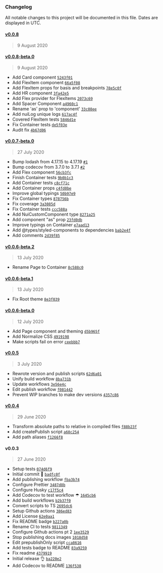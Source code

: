 ### Changelog

All notable changes to this project will be documented in this file. Dates are displayed in UTC.

#### [v0.0.8](https://github.com/maxijonson/nuclui/compare/v0.0.8-beta.0...v0.0.8)

> 9 August 2020

#### [v0.0.8-beta.0](https://github.com/maxijonson/nuclui/compare/v0.0.7-beta.0...v0.0.8-beta.0)

> 9 August 2020

- Add Card component [`5243f01`](https://github.com/maxijonson/nuclui/commit/5243f01d06c4990e5a496161381840f5967aadde)
- Add FlexItem component [`66a5f08`](https://github.com/maxijonson/nuclui/commit/66a5f08cd2809164a14d72a8b6aaf41731a4c3a1)
- Add FlexItem props for basis and breakpoints [`78e5c0f`](https://github.com/maxijonson/nuclui/commit/78e5c0f9ea41d7b61ae8dbf3eefe63e1a91b4833)
- Add HR component [`3fa42e5`](https://github.com/maxijonson/nuclui/commit/3fa42e54c66804b138478a53c15039765fdae600)
- Add Flex provider for FlexItems [`2073c69`](https://github.com/maxijonson/nuclui/commit/2073c69ad5b2a0b217a4af0226c245c17963ea55)
- Add Spacer Component [`a4960c1`](https://github.com/maxijonson/nuclui/commit/a4960c12408920093e16e92c8fb06311992feb3a)
- Rename 'as' prop to 'component' [`33c08ee`](https://github.com/maxijonson/nuclui/commit/33c08ee946c8193057e67ccb8992bb4d6d27e72d)
- Add nuiLog unique logs [`617ac4f`](https://github.com/maxijonson/nuclui/commit/617ac4f3807ff6ba8d0156fc74b5960c195705a9)
- Covered FlexItem tests [`5846d1e`](https://github.com/maxijonson/nuclui/commit/5846d1ea39f56605ddeb638dd460164c0672a0d2)
- Fix Container tests [`de5f03e`](https://github.com/maxijonson/nuclui/commit/de5f03e7a009f11bd74ef71c70579db1530818e0)
- Audit fix [`4b67d06`](https://github.com/maxijonson/nuclui/commit/4b67d06124842ce62c5e2b766580d4cc5e96682e)

#### [v0.0.7-beta.0](https://github.com/maxijonson/nuclui/compare/v0.0.6-beta.2...v0.0.7-beta.0)

> 27 July 2020

- Bump lodash from 4.17.15 to 4.17.19 [`#1`](https://github.com/maxijonson/nuclui/pull/1)
- Bump codecov from 3.7.0 to 3.7.1 [`#2`](https://github.com/maxijonson/nuclui/pull/2)
- Add Flex component [`56cb3fc`](https://github.com/maxijonson/nuclui/commit/56cb3fc30c165c173994e026458546d247969a38)
- Finish Container tests [`9b0b1c3`](https://github.com/maxijonson/nuclui/commit/9b0b1c33dc44ea70fb5cdadf1d2c27987a9f91c0)
- Add Container tests [`c8cf71c`](https://github.com/maxijonson/nuclui/commit/c8cf71ce824ec46d90ee0c89f7bff2a9835c861b)
- Add Container props [`c4fd0be`](https://github.com/maxijonson/nuclui/commit/c4fd0be895c45c2ec69711c8985959b94378b977)
- Improve global typings [`50b97e9`](https://github.com/maxijonson/nuclui/commit/50b97e9752febd2c032bc2e55b012de06b1dc9e7)
- Fix Container types [`878756b`](https://github.com/maxijonson/nuclui/commit/878756b7eda044710be0ae29820928200affce1a)
- Fix coverage [`3a3085d`](https://github.com/maxijonson/nuclui/commit/3a3085d3fbbe63a39dfd527879de45620411dffb)
- Fix Container tests [`ccc588a`](https://github.com/maxijonson/nuclui/commit/ccc588a93f5e6e9101b11ca47a01bd2df9930275)
- Add NuiCustomComponent type [`8271a25`](https://github.com/maxijonson/nuclui/commit/8271a25f937c74cb1fe271ad3bf74eaa2d88b854)
- Add component "as" prop [`23fd0db`](https://github.com/maxijonson/nuclui/commit/23fd0dbc2649466e82c52c473e69aee54e819875)
- Improve typings on Container [`e7aad13`](https://github.com/maxijonson/nuclui/commit/e7aad13cd160a801c3fe82fa23a421176b9baa10)
- Add @types/styled-components to dependencies [`bab2e4f`](https://github.com/maxijonson/nuclui/commit/bab2e4f45333f78b6e58df9309e9c44ea8bf9c43)
- Add comments [`2d39f85`](https://github.com/maxijonson/nuclui/commit/2d39f85c833d833da0850025e2427251f5590276)

#### [v0.0.6-beta.2](https://github.com/maxijonson/nuclui/compare/v0.0.6-beta.1...v0.0.6-beta.2)

> 13 July 2020

- Rename Page to Container [`8c588c0`](https://github.com/maxijonson/nuclui/commit/8c588c0afef3cf13b09772d0b4616ea4edcf55a3)

#### [v0.0.6-beta.1](https://github.com/maxijonson/nuclui/compare/v0.0.6-beta.0...v0.0.6-beta.1)

> 13 July 2020

- Fix Root theme [`8e3f039`](https://github.com/maxijonson/nuclui/commit/8e3f039c8c27b532d073783f1f58e976b3fcd664)

#### [v0.0.6-beta.0](https://github.com/maxijonson/nuclui/compare/v0.0.5...v0.0.6-beta.0)

> 12 July 2020

- Add Page component and theming [`d5b965f`](https://github.com/maxijonson/nuclui/commit/d5b965fb8f6c18e8abd842884dde6a4e0f58005c)
- Add Normalize CSS [`4919198`](https://github.com/maxijonson/nuclui/commit/4919198b490b67ad833313d1e2906a1757a34999)
- Make scripts fail on error [`ceebbb7`](https://github.com/maxijonson/nuclui/commit/ceebbb789e3e52f29e5edea22dbb03c6e4aaa643)

#### [v0.0.5](https://github.com/maxijonson/nuclui/compare/v0.0.4...v0.0.5)

> 3 July 2020

- Rewrote version and publish scripts [`62d6a01`](https://github.com/maxijonson/nuclui/commit/62d6a01f76047cd9dc4257c7363d44bb6312e0d2)
- Unify build workflow [`8ba731b`](https://github.com/maxijonson/nuclui/commit/8ba731b0f3dfcce409642852b9122d7603eb795d)
- Update workflows [`3e56e4c`](https://github.com/maxijonson/nuclui/commit/3e56e4c614f7ba1f1c3ef4bbcb3eb50b86bc76a3)
- Edit publish workflow [`f081442`](https://github.com/maxijonson/nuclui/commit/f08144235ccbbe4f39ee00423954032340b9b3fb)
- Prevent WIP branches to make dev versions [`4357c86`](https://github.com/maxijonson/nuclui/commit/4357c86fce9c64dad4c26b22dbe8f5d18a76fd3e)

#### [v0.0.4](https://github.com/maxijonson/nuclui/compare/v0.0.3...v0.0.4)

> 29 June 2020

- Transform absolute paths to relative in compiled files [`f88b23f`](https://github.com/maxijonson/nuclui/commit/f88b23f3507ef9e1b650dc32076a148ca86b566f)
- Add createPublish script [`a60c254`](https://github.com/maxijonson/nuclui/commit/a60c254ac4f5ec5f09182790c7945426fbfdfb1f)
- Add path aliases [`f1266f8`](https://github.com/maxijonson/nuclui/commit/f1266f85cd34a20122b0c57bebab7b49c5465532)

#### v0.0.3

> 27 June 2020

- Setup tests [`074d6f9`](https://github.com/maxijonson/nuclui/commit/074d6f982adf338c2a02cc9ab1bf15f6447b46d3)
- Initial commit 🙌 [`badfc0f`](https://github.com/maxijonson/nuclui/commit/badfc0f989567a73e8b7a63875ade8122d9d0e92)
- Add publishing workflow [`fba3b74`](https://github.com/maxijonson/nuclui/commit/fba3b749eb2ea2662e8dfca447dce5d649d8478d)
- Configure Prettier [`3487d8b`](https://github.com/maxijonson/nuclui/commit/3487d8baec65e884581240616512164fdcf4b0e5)
- Configure Husky [`c17f5c4`](https://github.com/maxijonson/nuclui/commit/c17f5c4605c716471e51285c62e3fccf0ea3ecbc)
- Add Codecov to test workflow ☂ [`1645cb6`](https://github.com/maxijonson/nuclui/commit/1645cb6eb0da21a9b008ece87425d33579a5a09e)
- Add build workflows [`b2b37f0`](https://github.com/maxijonson/nuclui/commit/b2b37f0b540a28b0404dd974a8c438c03faeac68)
- Convert scripts to TS [`2695dc6`](https://github.com/maxijonson/nuclui/commit/2695dc66ec8e1a36d13b0d07eb892949dcbe94c2)
- Setup Github actions [`386ed83`](https://github.com/maxijonson/nuclui/commit/386ed831018787bfa9c70a06ee68d66523c16fd5)
- Add License [`62e0aa1`](https://github.com/maxijonson/nuclui/commit/62e0aa1629773455262a53668317748b4818fe43)
- Fix README badge [`b227a0b`](https://github.com/maxijonson/nuclui/commit/b227a0bf19e7a6721d6d285511bbd832e3060011)
- Rename CI to tests [`9811349`](https://github.com/maxijonson/nuclui/commit/9811349264d0ec710cc3831e7a40a072ff6e7d25)
- Configure Github actions pt 2 [`1ee3529`](https://github.com/maxijonson/nuclui/commit/1ee3529f92ce975bc59fb4710b9b2fdfd670d027)
- Stop publishing docs images [`1018d58`](https://github.com/maxijonson/nuclui/commit/1018d588b7f8d4c427cbce2a871525bd89beb56d)
- Edit prepublishOnly script [`cca8616`](https://github.com/maxijonson/nuclui/commit/cca8616c03ff31b275afa0d23861f2070f5c921b)
- Add tests badge to README [`83a9259`](https://github.com/maxijonson/nuclui/commit/83a9259adaf9f0bfcb18b073427a7fa912d351e0)
- Fix readme [`4379919`](https://github.com/maxijonson/nuclui/commit/4379919c649f0680a2430b6d9c3100867ad9fb99)
- Initial release 👌 [`ba220e2`](https://github.com/maxijonson/nuclui/commit/ba220e2bb1e22fbc24a4b662a0c5c8d50ffa3623)
- Add Codecov to README [`136f538`](https://github.com/maxijonson/nuclui/commit/136f5382e424127f8a80cc23634d7998b32e3ee5)
